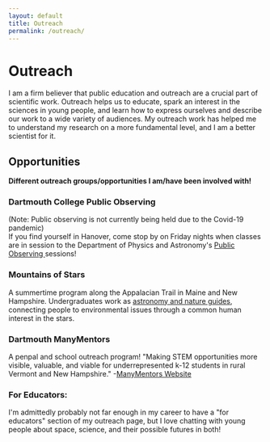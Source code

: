 ```yaml
---
layout: default
title: Outreach
permalink: /outreach/
---
```


# Outreach
I am a firm believer that public education and outreach are a crucial part of scientific work. Outreach helps us to educate, spark an interest in the sciences in young people, and learn how to express ourselves and describe our work to a wide variety of audiences. My outreach work has helped me to understand my research on a more fundamental level, and I am a better scientist for it.

## Opportunities
**Different outreach groups/opportunities I am/have been involved with!**
### Dartmouth College Public Observing
(Note: Public observing is not currently being held due to the Covid-19 pandemic)
<br> If you find yourself in Hanover, come stop by on Friday nights when classes are in session to the Department of Physics and Astronomy's <a href='https://physics.dartmouth.edu/news-events/public-observing'> Public Observing </a> sessions!

### Mountains of Stars
A summertime program along the Appalacian Trail in Maine and New Hampshire. Undergraduates work as <a href='https://www.mountainsofstars.org/'> astronomy and nature guides</a>, connecting people to environmental issues through a common human interest in the stars. 

### Dartmouth ManyMentors
A penpal and school outreach program! "Making STEM opportunities more visible, valuable, and viable for underrepresented k-12 students in rural Vermont and New Hampshire." -<a href='https://www.dartmouthmanymentors.org/'>ManyMentors Website </a>

### For Educators:
I'm admittedly probably not far enough in my career to have a "for educators" section of my outreach page, but I love chatting with young people about space, science, and their possible futures in both! 
